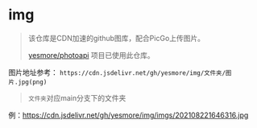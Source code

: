 # img

> 该仓库是CDN加速的github图库，配合PicGo上传图片。
>
> [yesmore/photoapi](https://github.com/yesmore/photosapi) 项目已使用此仓库。

图片地址参考：
`https://cdn.jsdelivr.net/gh/yesmore/img/文件夹/图片.jpg(png) `

> `文件夹`对应main分支下的文件夹

例：https://cdn.jsdelivr.net/gh/yesmore/img/imgs/202108221646316.jpg
